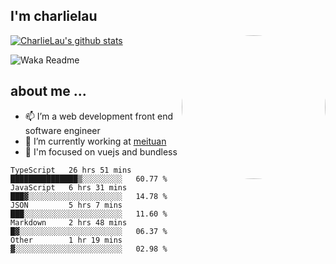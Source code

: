 
<h2>I'm charlielau</h2>
<img align='right' style="border-radius:50%" src="https://avatars1.githubusercontent.com/u/44078251?s=460&u=6b4f1c257663e44063b0b6a21c9c94f45bcfdcc7&v=4" width="230">

[![CharlieLau's github stats](https://github-readme-stats.vercel.app/api?username=charlielau)](https://github.com/charlielau/github-readme-stats)


![Waka Readme](https://github.com/CharlieLau/charlielau/workflows/Waka%20Readme/badge.svg)

## about me ...
- 📫 I’m a web development front end software engineer
- 🔭 I’m currently working at  <a href="https://www.meituan.com">meituan</a>
- 🔭 I'm focused on vuejs and bundless

<!-- <p align="center">
  <a href="https://github.com/charlielau" class="rich-diff-level-one">
    <img src="https://github-readme-stats.vercel.app/api?username=charlielau&title_color=333&text_color=777" alt="CharlieLau" >
  </a>
</p> -->

<!--START_SECTION:waka-->
```text
TypeScript   26 hrs 51 mins  ███████████████▒░░░░░░░░░   60.77 % 
JavaScript   6 hrs 31 mins   ███▓░░░░░░░░░░░░░░░░░░░░░   14.78 % 
JSON         5 hrs 7 mins    ███░░░░░░░░░░░░░░░░░░░░░░   11.60 % 
Markdown     2 hrs 48 mins   █▓░░░░░░░░░░░░░░░░░░░░░░░   06.37 % 
Other        1 hr 19 mins    ▓░░░░░░░░░░░░░░░░░░░░░░░░   02.98 % 
```
<!--END_SECTION:waka-->
